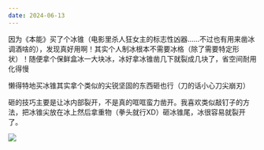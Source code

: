 ```yaml
---
date: 2024-06-13
---
```

因为《本能》买了个冰锥（电影里杀人狂女主的标志性凶器……不过也有用来凿冰调酒啥的），发现真好用啊！其实个人制冰根本不需要冰格（除了需要特定形状）！随便拿个保鲜盒冰一大块冰，冰好拿冰锥凿几下就裂成几块了，省空间耐用化得慢

懒得特地买冰锥其实拿个类似的尖锐坚固的东西砸也行（刀的话小心刀尖崩刃）

砸的技巧主要是让冰内部裂开，不是真的哐哐蛮力凿开。我喜欢类似敲钉子的方法，把冰锥尖放在冰上然后拿重物（拳头就行XD）砸冰锥尾，冰很容易就裂开了。

![](https://picture-guan.oss-cn-hangzhou.aliyuncs.com/20240620192705.png)
